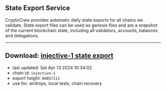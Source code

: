 ## State Export Service
CryptoCrew provides automatic daily state exports for all chains we validate. State export files can be used as genesis files and are a snapshot of the current blockchain state, including all validators, accounts, balances and delegations.

---
**Download: [injective-1 state export](https://dl-eu2.ccvalidators.com/SERVICE/injective/injective-1_export_66057111.json)**
---

- last updated: Sat Apr 13 2024 10:34:02
- chain id: `injective-1`
- export height: `66057111`
- use for: airdrops, local tests, chain recovery
